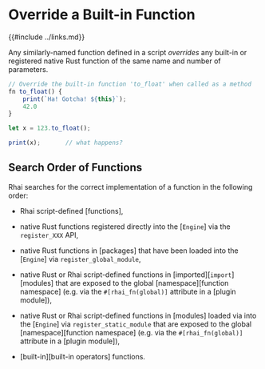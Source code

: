 Override a Built-in Function
===========================

{{#include ../links.md}}

Any similarly-named function defined in a script _overrides_ any built-in or registered
native Rust function of the same name and number of parameters.

```js
// Override the built-in function 'to_float' when called as a method
fn to_float() {
    print(`Ha! Gotcha! ${this}`);
    42.0
}

let x = 123.to_float();

print(x);       // what happens?
```


Search Order of Functions
-------------------------

Rhai searches for the correct implementation of a function in the following order:

* Rhai script-defined [functions],

* native Rust functions registered directly into the [`Engine`] via the `register_XXX` API,

* native Rust functions in [packages] that have been loaded into the [`Engine`] via `register_global_module`,

* native Rust or Rhai script-defined functions in [imported][`import`] [modules] that are exposed to
  the global [namespace][function namespace] (e.g. via the `#[rhai_fn(global)]` attribute in a
  [plugin module]),

* native Rust or Rhai script-defined functions in [modules] loaded via into the [`Engine`] via
  `register_static_module` that are exposed to the global [namespace][function namespace] (e.g. via
  the `#[rhai_fn(global)]` attribute in a [plugin module]),

* [built-in][built-in operators] functions.
